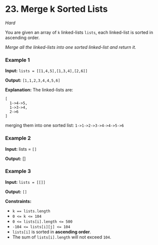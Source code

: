 # 23. Merge k Sorted Lists

_Hard_

You are given an array of `k` linked-lists `lists`, each linked-list is sorted in ascending order.

_Merge all the linked-lists into one sorted linked-list and return it._

### Example 1

**Input:** `lists = [[1,4,5],[1,3,4],[2,6]]`

**Output:** `[1,1,2,3,4,4,5,6]`

**Explanation:** The linked-lists are:
```
[
  1->4->5,
  1->3->4,
  2->6
]
```

merging them into one sorted list:
`1->1->2->3->4->4->5->6`

### Example 2

**Input:** lists = `[]`

**Output:** []

### Example 3

**Input:** `lists = [[]]`

**Output:** `[]`

**Constraints:**

-   `k == lists.length`
-   `0 <= k <= 104`
-   `0 <= lists[i].length <= 500`
-   `-104 <= lists[i][j] <= 104`
-   `lists[i]` is sorted in **ascending order**.
-   The sum of `lists[i].length` will not exceed `104`.
